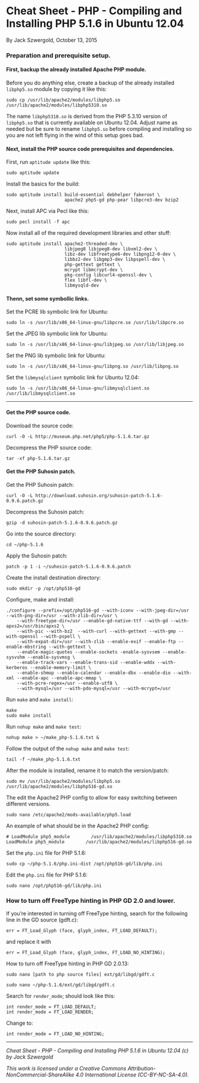 # Cheat Sheet - PHP - Compiling and Installing PHP 5.1.6 in Ubuntu 12.04

By Jack Szwergold, October 13, 2015

### Preparation and prerequisite setup.

#### First, backup the already installed Apache PHP module. 

Before you do anything else, create a backup of the already installed `libphp5.so` module by copying it like this:

	sudo cp /usr/lib/apache2/modules/libphp5.so /usr/lib/apache2/modules/libphp5310.so

The name `libphp5310.so` is derived from the PHP 5.3.10 version of `libphp5.so` that is currently available on Ubuntu 12.04. Adjust name as needed but be sure to rename `libphp5.so` before compiling and installing so you are not left flying in the wind of this setup goes bad.

#### Next, install the PHP source code prerequisites and dependencies.

First, run `aptitude update` like this:

    sudo aptitude update

Install the basics for the build:

    sudo aptitude install build-essential debhelper fakeroot \
                          apache2 php5-gd php-pear libpcre3-dev bzip2

Next, install APC via Pecl like this:

    sudo pecl install -f apc

Now install all of the required development libraries and other stuff:

	sudo aptitude install apache2-threaded-dev \
	                      libjpeg8 libjpeg8-dev libxml2-dev \
	                      libz-dev libfreetype6-dev libpng12-0-dev \
	                      libbz2-dev libgmp3-dev libpspell-dev \
	                      php-gettext gettext \
	                      mcrypt libmcrypt-dev \
	                      pkg-config libcurl4-openssl-dev \
	                      flex libfl-dev \
                          libmysqld-dev

#### Thenn, set some symbollic links.

Set the PCRE lib symbolic link for Ubuntu:

    sudo ln -s /usr/lib/x86_64-linux-gnu/libpcre.so /usr/lib/libpcre.so

Set the JPEG lib symbolic link for Ubuntu:

    sudo ln -s /usr/lib/x86_64-linux-gnu/libjpeg.so /usr/lib/libjpeg.so

Set the PNG lib symbolic link for Ubuntu:

    sudo ln -s /usr/lib/x86_64-linux-gnu/libpng.so /usr/lib/libpng.so

Set the `libmysqlclient` symbolic link for Ubuntu 12.04:

	sudo ln -s /usr/lib/x86_64-linux-gnu/libmysqlclient.so /usr/lib/libmysqlclient.so

***

#### Get the PHP source code.

Download the source code:

	curl -O -L http://museum.php.net/php5/php-5.1.6.tar.gz

Decompress the PHP source code:

	tar -xf php-5.1.6.tar.gz

#### Get the PHP Suhosin patch.

Get the PHP Suhosin patch:

	curl -O -L http://download.suhosin.org/suhosin-patch-5.1.6-0.9.6.patch.gz

Decompress the Suhosin patch:

	gzip -d suhosin-patch-5.1.6-0.9.6.patch.gz

Go into the source directory:

	cd ~/php-5.1.6

Apply the Suhosin patch:

	patch -p 1 -i ~/suhosin-patch-5.1.6-0.9.6.patch

Create the install destination directory:

	sudo mkdir -p /opt/php516-gd

Configure, make and install:

	./configure --prefix=/opt/php516-gd --with-iconv --with-jpeg-dir=/usr --with-png-dir=/usr --with-zlib-dir=/usr \
	    --with-freetype-dir=/usr --enable-gd-native-ttf --with-gd --with-apxs2=/usr/bin/apxs2 \
		--with-pic --with-bz2  --with-curl --with-gettext --with-gmp --with-openssl --with-pspell \
		--with-expat-dir=/usr --with-zlib --enable-exif --enable-ftp --enable-mbstring --with-gettext \
		--enable-magic-quotes --enable-sockets -enable-sysvsem --enable-sysvshm --enable-sysvmsg \
		--enable-track-vars --enable-trans-sid --enable-wddx --with-kerberos --enable-memory-limit \
		--enable-shmop --enable-calendar --enable-dbx --enable-dio --with-xml --enable-apc --enable-apc-mmap \
		--with-pcre-regex=/usr --enable-utf8 \
		--with-mysql=/usr --with-pdo-mysql=/usr --with-mcrypt=/usr

Run `make` and `make install`:

	make
	sudo make install

Run `nohup make` and `make test`:

	nohup make > ~/make_php-5.1.6.txt &
	
Follow the output of the `nohup make` and `make test`:

	tail -f ~/make_php-5.1.6.txt

After the module is installed, rename it to match the version/patch:

	sudo mv /usr/lib/apache2/modules/libphp5.so /usr/lib/apache2/modules/libphp516-gd.so

The edit the Apache2 PHP config to allow for easy switching between different versions.

	sudo nano /etc/apache2/mods-available/php5.load

An example of what should be in the Apache2 PHP config:

	# LoadModule php5_module        /usr/lib/apache2/modules/libphp5310.so
	LoadModule php5_module        /usr/lib/apache2/modules/libphp516-gd.so

Set the `php.ini` file for PHP 5.1.6:

	sudo cp ~/php-5.1.6/php.ini-dist /opt/php516-gd/lib/php.ini

Edit the `php.ini` file for PHP 5.1.6:

	sudo nano /opt/php516-gd/lib/php.ini

### How to turn off FreeType hinting in PHP GD 2.0 and lower.

If you’re interested in turning off FreeType hinting, search for the following line in the GD source (gdft.c):

    err = FT_Load_Glyph (face, glyph_index, FT_LOAD_DEFAULT);

and replace it with

    err = FT_Load_Glyph (face, glyph_index, FT_LOAD_NO_HINTING);

How to turn off FreeType hinting in PHP GD 2.0.13:

	sudo nano [path to php source files] ext/gd/libgd/gdft.c
	
	sudo nano ~/php-5.1.6/ext/gd/libgd/gdft.c

Search for `render_mode`; should look like this: 

	int render_mode = FT_LOAD_DEFAULT;
	int render_mode = FT_LOAD_RENDER;

Change to:

	int render_mode = FT_LOAD_NO_HINTING;

***

*Cheat Sheet - PHP - Compiling and Installing PHP 5.1.6 in Ubuntu 12.04 (c) by Jack Szwergold*

*This work is licensed under a Creative Commons Attribution-NonCommercial-ShareAlike 4.0 International License (CC-BY-NC-SA-4.0).*
